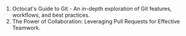 
1. Octocat's Guide to Git - An in-depth exploration of Git features, workflows, and best practices.
2. The Power of Collaboration: Leveraging Pull Requests for Effective Teamwork.
